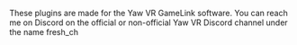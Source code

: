 These plugins are made for the Yaw VR GameLink software.
You can reach me on Discord on the official or non-official Yaw VR Discord channel under the name fresh_ch

